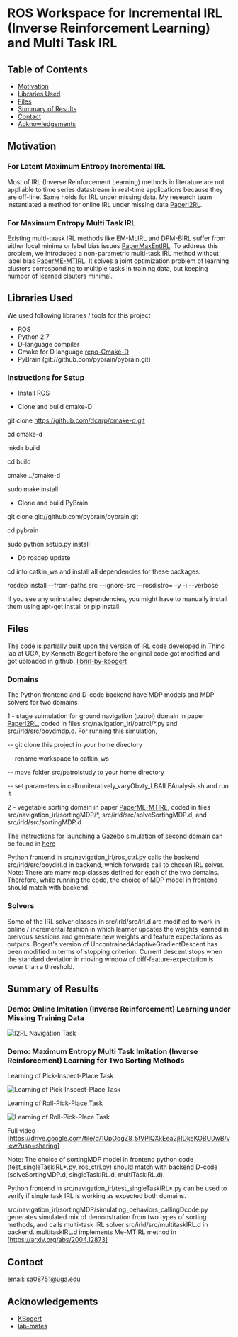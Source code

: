 
# ROS Workspace for Incremental IRL (Inverse Reinforcement Learning) and Multi Task IRL

<!-- TABLE OF CONTENTS -->
## Table of Contents

* [Motivation](#about-the-project)
* [Libraries Used](#prerequisites)
* [Files](#files)
* [Summary of Results](#summary)
* [Contact](#contact)
* [Acknowledgements](#acknowledgements)

## Motivation 

### For Latent Maximum Entropy Incremental IRL

Most of IRL (Inverse Reinforcement Learning) methods in literature are not appliable to time series datastream in real-time applications because they are off-line. Same holds for IRL under missing data. My research team instantiated a method for online IRL under missing data  [PaperI2RL](http://www.ifaamas.org/Proceedings/aamas2019/pdfs/p1170.pdf).

### For Maximum Entropy Multi Task IRL

Existing multi-taask IRL methods like EM-MLIRL and DPM-BIRL suffer from either local minima or label bias issues [PaperMaxEntIRL](https://www.aaai.org/Papers/AAAI/2008/AAAI08-227.pdf). To address this problem, we introduced a non-parametric multi-task IRL method without label bias [PaperME-MTIRL](https://arxiv.org/abs/2004.12873). It solves a joint optimization problem of learning clusters corresponding to multiple tasks in training data, but keeping number of learned clsuters minimal.

## Libraries Used
We used following libraries / tools for this project

- ROS
- Python 2.7
- D-language compiler
- Cmake for D language [repo-Cmake-D](https://github.com/dcarp/cmake-d)
- PyBrain (git://github.com/pybrain/pybrain.git)

### Instructions for Setup
- Install ROS

- Clone and build cmake-D

git clone https://github.com/dcarp/cmake-d.git

cd cmake-d

mkdir build

cd build

cmake ../cmake-d

sudo make install

- Clone and build PyBrain

git clone git://github.com/pybrain/pybrain.git

cd pybrain

sudo python setup.py install

- Do rosdep update

cd into catkin_ws and install all dependencies for these packages:

rosdep install --from-paths src --ignore-src --rosdistro=<YOUR ROS DISTRO> -y -i --verbose

If you see any uninstalled dependencies, you might have to manually install them using apt-get install or pip install.


## Files

The code is partially built upon the version of IRL code developed in Thinc lab at UGA, by Kenneth Bogert before the original code got modified and got uploaded in github. [librirl-by-kbogert](https://github.com/kbogert/libirl)

### Domains 
The Python frontend and D-code backend have MDP models and MDP solvers for two domains

1 - stage suimulation for ground navigation (patrol) domain in paper [PaperI2RL](http://www.ifaamas.org/Proceedings/aamas2019/pdfs/p1170.pdf), coded in files src/navigation_irl/patrol/*.py and src/irld/src/boydmdp.d. 
For running this simulation, 

-- git clone this project in your home directory

-- rename workspace to catkin_ws

-- move folder src/patrolstudy to your home directory

-- set parameters in callruniteratively_varyObvty_LBAILEAnalysis.sh and run it

2 - vegetable sorting domain in paper [PaperME-MTIRL](https://arxiv.org/abs/2004.12873), coded in files src/navigation_irl/sortingMDP/*, src/irld/src/solveSortingMDP.d, and src/irld/src/sortingMDP.d 

The instructions for launching a Gazebo simulation of second domain can be found in [here](https://github.com/s-arora-1987/sawyer_irl_project)

Python frontend in src/navigation_irl/ros_ctrl.py calls the backend src/irld/src/boydirl.d in backend, which forwards call to chosen IRL solver. Note: There are many mdp classes defined for each of the two domains. Therefore, while running the code, the choice of MDP model in frontend should match with backend. 

### Solvers
Some of the IRL solver classes in src/irld/src/irl.d are modified to work in online / incremental fashion in which learner updates the weights learned in preivous sessions and generate new weights and feature expectations as outputs. Bogert's version of UncontrainedAdaptiveGradientDescent has been modified in terms of stopping criterion. Current descent stops when the standard deviation in moving window of diff-feature-expectation is lower than a threshold. 

## Summary of Results

### Demo: Online Imitation (Inverse Reinforcement) Learning under Missing Training Data

![I2RL Navigation Task](https://github.com/s-arora-1987/sawyer_i2rl_project_workspace/blob/master/navigation_task.gif)

### Demo: Maximum Entropy Multi Task Imitation (Inverse Reinforcement) Learning for Two Sorting Methods

Learning of Pick-Inspect-Place Task

![Learning of Pick-Inspect-Place Task](https://github.com/s-arora-1987/sawyer_i2rl_project_workspace/blob/master/sorting_task_1.gif)

Learning of Roll-Pick-Place Task

![Learning of Roll-Pick-Place Task](https://github.com/s-arora-1987/sawyer_i2rl_project_workspace/blob/master/sorting_task_2.gif)

Full video [https://drive.google.com/file/d/1UpOqgZ8_5tVPlQXkEea2jRDkeKOBU0wB/view?usp=sharing]

Note: The choice of sortingMDP model in frontend python code (test_singleTaskIRL*.py, ros_ctrl.py) should match with backend D-code (solveSortingMDP.d, singleTaskIRL.d, multiTaskIRL.d). 

Python frontend in src/navigation_irl/test_singleTaskIRL*.py can be used to verify if single task IRL is working as expected both domains. 

src/navigation_irl/sortingMDP/simulating_behaviors_callingDcode.py generates simulated mix of demonstration from two types of sorting methods, and calls multi-task IRL solver src/irld/src/multitaskIRL.d in backend. multitaskIRL.d implements Me-MTIRL method in  [https://arxiv.org/abs/2004.12873]

## Contact
email: sa08751@uga.edu

## Acknowledgements
- [KBogert](https://scholar.google.com/citations?user=HYCHbSUAAAAJ&hl=en)
- [lab-mates](http://thinc.cs.uga.edu/#person) 
